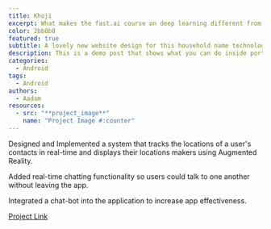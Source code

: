```yaml
---
title: Khoji
excerpt: What makes the fast.ai course on deep learning different from many others! Initial Impression of the course and the approach followed by Jeremy Howard.
color: 2bb8b8
featured: true
subtitle: A lovely new website design for this household name technology company.
description: This is a demo post that shows what you can do inside portfolio and blog posts. We’ve included everything you need to create engaging posts and case studies to show off your work in a beautiful way.
categories:
  - Android
tags:
  - Android
authors:
  - Aadam
resources:
  - src: "**project_image**"
    name: "Project Image #:counter"
---
```


Designed and Implemented a system that tracks the locations of a user's contacts in real-time and displays their locations makers using Augmented Reality.

Added real-time chatting functionality so users could talk to one another without leaving the app.

Integrated a chat-bot into the application to increase app effectiveness.

[Project Link](https://github.com/aadimator/khoji)
